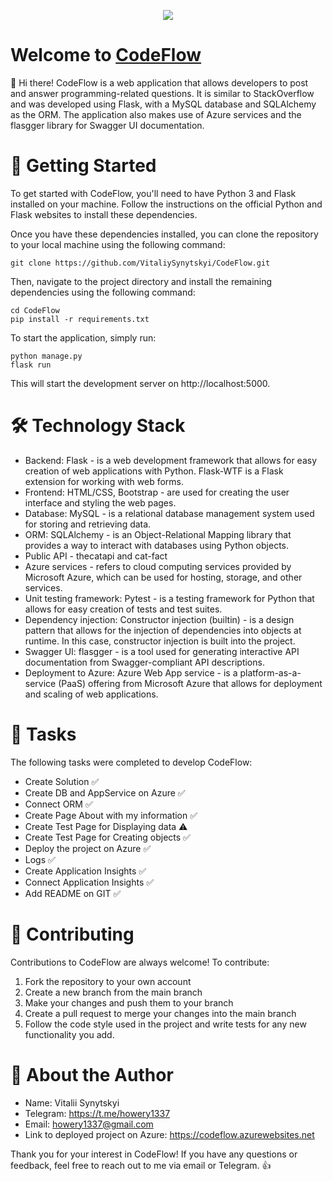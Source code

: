 <p align="center">
  <img src="https://user-images.githubusercontent.com/91220971/224810820-2db86cd9-0fa9-4788-86b4-084db904d12d.png">
</p>

# Welcome to [CodeFlow](https://codeflow.azurewebsites.net)

👋 Hi there! CodeFlow is a web application that allows developers to post and answer programming-related questions. It is similar to StackOverflow and was developed using Flask, with a MySQL database and SQLAlchemy as the ORM. The application also makes use of Azure services and the flasgger library for Swagger UI documentation.

# 🚀 Getting Started
To get started with CodeFlow, you'll need to have Python 3 and Flask installed on your machine. Follow the instructions on the official Python and Flask websites to install these dependencies.

Once you have these dependencies installed, you can clone the repository to your local machine using the following command:

```
git clone https://github.com/VitaliySynytskyi/CodeFlow.git
```

Then, navigate to the project directory and install the remaining dependencies using the following command:

```
cd CodeFlow 
pip install -r requirements.txt
```

To start the application, simply run:

```
python manage.py 
flask run
```


This will start the development server on http://localhost:5000.

# 🛠️ Technology Stack


- Backend: Flask - is a web development framework that allows for easy creation of web applications with Python. Flask-WTF is a Flask extension for working with web forms.
- Frontend: HTML/CSS, Bootstrap - are used for creating the user interface and styling the web pages.
- Database: MySQL - is a relational database management system used for storing and retrieving data.
- ORM: SQLAlchemy - is an Object-Relational Mapping library that provides a way to interact with databases using Python objects.
- Public API - thecatapi and cat-fact
- Azure services - refers to cloud computing services provided by Microsoft Azure, which can be used for hosting, storage, and other services.
- Unit testing framework: Pytest - is a testing framework for Python that allows for easy creation of tests and test suites.
- Dependency injection: Constructor injection (builtin) - is a design pattern that allows for the injection of dependencies into objects at runtime. In this case, constructor injection is built into the project.
- Swagger UI: flasgger - is a tool used for generating interactive API documentation from Swagger-compliant API descriptions.
- Deployment to Azure: Azure Web App service - is a platform-as-a-service (PaaS) offering from Microsoft Azure that allows for deployment and scaling of web applications.

# 📝 Tasks

The following tasks were completed to develop CodeFlow:
- Create Solution ✅
- Create DB and AppService on Azure ✅
- Connect ORM ✅
- Create Page About with my information ✅
- Create Test Page for Displaying data ⚠️
- Create Test Page for Creating objects ✅
- Deploy the project on Azure ✅
- Logs ✅
- Create Application Insights ✅
- Connect Application Insights ✅
- Add README on GIT ✅

# 💬 Contributing

Contributions to CodeFlow are always welcome! To contribute:
1. Fork the repository to your own account
2. Create a new branch from the main branch
3. Make your changes and push them to your branch
4. Create a pull request to merge your changes into the main branch
5. Follow the code style used in the project and write tests for any new functionality you add.

# 📝 About the Author

- Name: Vitalii Synytskyi
- Telegram: https://t.me/howery1337
- Email: howery1337@gmail.com
- Link to deployed project on Azure: https://codeflow.azurewebsites.net

Thank you for your interest in CodeFlow! If you have any questions or feedback, feel free to reach out to me via email or Telegram. 👍

